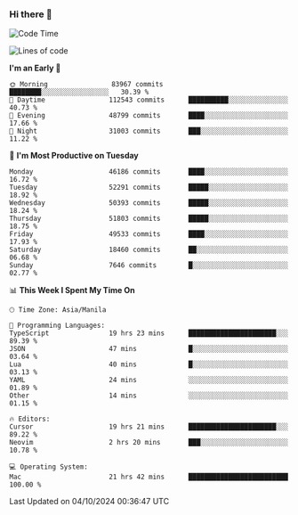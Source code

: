 ### Hi there 👋

<!--START_SECTION:waka-->
![Code Time](http://img.shields.io/badge/Code%20Time-5%2C620%20hrs%2049%20mins-blue)

![Lines of code](https://img.shields.io/badge/From%20Hello%20World%20I%27ve%20Written-120.9%20million%20lines%20of%20code-blue)

**I'm an Early 🐤** 

```text
🌞 Morning                83967 commits       ████████░░░░░░░░░░░░░░░░░   30.39 % 
🌆 Daytime                112543 commits      ██████████░░░░░░░░░░░░░░░   40.73 % 
🌃 Evening                48799 commits       ████░░░░░░░░░░░░░░░░░░░░░   17.66 % 
🌙 Night                  31003 commits       ███░░░░░░░░░░░░░░░░░░░░░░   11.22 % 
```
📅 **I'm Most Productive on Tuesday** 

```text
Monday                   46186 commits       ████░░░░░░░░░░░░░░░░░░░░░   16.72 % 
Tuesday                  52291 commits       █████░░░░░░░░░░░░░░░░░░░░   18.92 % 
Wednesday                50393 commits       █████░░░░░░░░░░░░░░░░░░░░   18.24 % 
Thursday                 51803 commits       █████░░░░░░░░░░░░░░░░░░░░   18.75 % 
Friday                   49533 commits       ████░░░░░░░░░░░░░░░░░░░░░   17.93 % 
Saturday                 18460 commits       ██░░░░░░░░░░░░░░░░░░░░░░░   06.68 % 
Sunday                   7646 commits        █░░░░░░░░░░░░░░░░░░░░░░░░   02.77 % 
```


📊 **This Week I Spent My Time On** 

```text
🕑︎ Time Zone: Asia/Manila

💬 Programming Languages: 
TypeScript               19 hrs 23 mins      ██████████████████████░░░   89.39 % 
JSON                     47 mins             █░░░░░░░░░░░░░░░░░░░░░░░░   03.64 % 
Lua                      40 mins             █░░░░░░░░░░░░░░░░░░░░░░░░   03.13 % 
YAML                     24 mins             ░░░░░░░░░░░░░░░░░░░░░░░░░   01.89 % 
Other                    14 mins             ░░░░░░░░░░░░░░░░░░░░░░░░░   01.15 % 

🔥 Editors: 
Cursor                   19 hrs 21 mins      ██████████████████████░░░   89.22 % 
Neovim                   2 hrs 20 mins       ███░░░░░░░░░░░░░░░░░░░░░░   10.78 % 

💻 Operating System: 
Mac                      21 hrs 42 mins      █████████████████████████   100.00 % 
```


 Last Updated on 04/10/2024 00:36:47 UTC
<!--END_SECTION:waka-->


<!--
**rad182/rad182** is a ✨ _special_ ✨ repository because its `README.md` (this file) appears on your GitHub profile.

Here are some ideas to get you started:

- 🔭 I’m currently working on ...
- 🌱 I’m currently learning ...
- 👯 I’m looking to collaborate on ...
- 🤔 I’m looking for help with ...
- 💬 Ask me about ...
- 📫 How to reach me: ...
- 😄 Pronouns: ...
- ⚡ Fun fact: ...
-->
